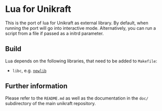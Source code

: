 Lua for Unikraft
=============================

This is the port of lua for Unikraft as external library. By default,
when running the port will go into interactive mode. Alternatively,
you can run a script from a file if passed as a initrd parameter.

## Build
Lua depends on the following libraries, that need to be added to `Makefile`:

* `libc`, e.g. [`newlib`](https://github.com/unikraft/lib-newlib)

## Further information

Please refer to the `README.md` as well as the documentation in the `doc/`
subdirectory of the main unikraft repository.
